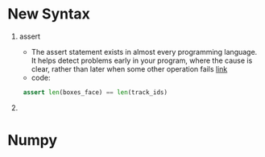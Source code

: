 # New Syntax
1. assert
    + The assert statement exists in almost every programming language. It helps detect problems early in your program, where the cause is clear, rather than later when some other operation fails
        [link](https://stackoverflow.com/questions/5142418/what-is-the-use-of-assert-in-python)
    + code:
   ```python
    assert len(boxes_face) == len(track_ids)
    ```
   
2. 
# Numpy 